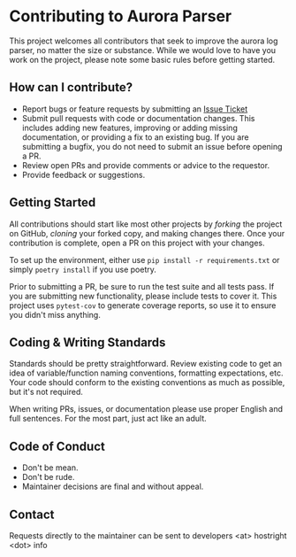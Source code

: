 # Contributing to Aurora Parser

This project welcomes all contributors that seek to improve the aurora log parser, no matter the size or substance. While we would love to have you work on the project, please note some basic rules before getting started.

## How can I contribute?

- Report bugs or feature requests by submitting an [Issue Ticket](https://github.com/ctrenthem159/aurora-parser/issues/new)
- Submit pull requests with code or documentation changes. This includes adding new features, improving or adding missing documentation, or providing a fix to an existing bug. If you are submitting a bugfix, you do not need to submit an issue before opening a PR.
- Review open PRs and provide comments or advice to the requestor.
- Provide feedback or suggestions.

## Getting Started

All contributions should start like most other projects by *forking* the project on GitHub, *cloning* your forked copy, and making changes there. Once your contribution is complete, open a PR on this project with your changes.

To set up the environment, either use `pip install -r requirements.txt` or simply `poetry install` if you use poetry.

Prior to submitting a PR, be sure to run the test suite and all tests pass. If you are submitting new functionality, please include tests to cover it. This project uses `pytest-cov` to generate coverage reports, so use it to ensure you didn't miss anything.

## Coding & Writing Standards

Standards should be pretty straightforward. Review existing code to get an idea of variable/function naming conventions, formatting expectations, etc. Your code should conform to the existing conventions as much as possible, but it's not required.

When writing PRs, issues, or documentation please use proper English and full sentences. For the most part, just act like an adult.

## Code of Conduct

- Don't be mean.
- Don't be rude.
- Maintainer decisions are final and without appeal.

## Contact

Requests directly to the maintainer can be sent to developers \<at\> hostright \<dot\> info
